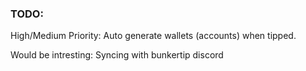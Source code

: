 ### TODO:

High/Medium Priority:
 Auto generate wallets (accounts) when tipped.
 
Would be intresting:
 Syncing with bunkertip discord